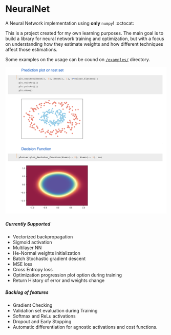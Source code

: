 # NeuralNet

A Neural Network implementation using **only** `numpy`! :octocat:

This is a project created for my own learning purposes. The main goal is to build a library for neural network training and optimization, but with a focus on understanding how they estimate weights and how different techniques affect those estimations.

Some examples on the usage can be cound on [`/examples/`](@https://github.com/next-manuelmartin5/neural-network-implementation/tree/feature/add-cost-functions/examples) directory.

![alt text](docs/images/decision-function-plotter.png)


##### Currently Supported
- Vectorized backpropagation
- Sigmoid activation
- Multilayer NN
- He-Normal weights initialization
- Batch Stochastic gradient descent
- MSE loss
- Cross Entropy loss
- Optimization progression plot option during training
- Return History of error and weights change

##### Backlog of features
- Gradient Checking
- Validation set evaluation during Training
- Softmax and ReLu activations
- Dropout and Early Stopping
- Automatic differentiation for agnostic activations and cost functions.
